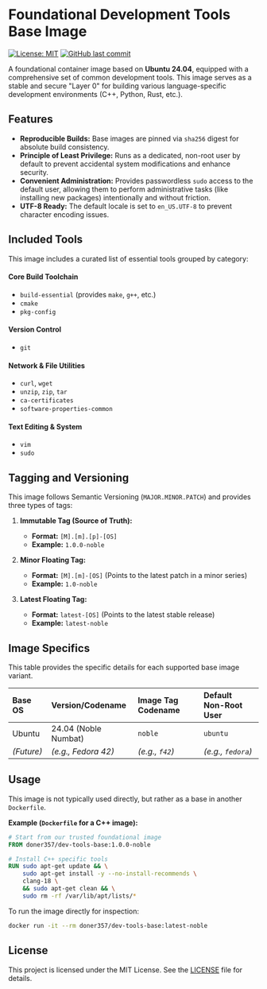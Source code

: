 # Foundational Development Tools Base Image

[![License: MIT](https://img.shields.io/badge/License-MIT-yellow.svg)](https://opensource.org/licenses/MIT)
[![GitHub last commit](https://img.shields.io/github/last-commit/Doner357/dev-tools-base.svg)](https://github.com/Doner357/dev-tools-base/tree/main)

A foundational container image based on **Ubuntu 24.04**, equipped with a comprehensive set of common development tools. This image serves as a stable and secure "Layer 0" for building various language-specific development environments (C++, Python, Rust, etc.).

## Features

* **Reproducible Builds:** Base images are pinned via `sha256` digest for absolute build consistency.
* **Principle of Least Privilege:** Runs as a dedicated, non-root user by default to prevent accidental system modifications and enhance security.
* **Convenient Administration:** Provides passwordless `sudo` access to the default user, allowing them to perform administrative tasks (like installing new packages) intentionally and without friction.
* **UTF-8 Ready:** The default locale is set to `en_US.UTF-8` to prevent character encoding issues.

## Included Tools

This image includes a curated list of essential tools grouped by category:

#### Core Build Toolchain
* `build-essential` (provides `make`, `g++`, etc.)
* `cmake`
* `pkg-config`

#### Version Control
* `git`

#### Network & File Utilities
* `curl`, `wget`
* `unzip`, `zip`, `tar`
* `ca-certificates`
* `software-properties-common`

#### Text Editing & System
* `vim`
* `sudo`

## Tagging and Versioning

This image follows Semantic Versioning (`MAJOR.MINOR.PATCH`) and provides three types of tags:

1.  **Immutable Tag (Source of Truth):**
    * **Format:** `[M].[m].[p]-[OS]`
    * **Example:** `1.0.0-noble`

2.  **Minor Floating Tag:**
    * **Format:** `[M].[m]-[OS]` (Points to the latest patch in a minor series)
    * **Example:** `1.0-noble`

3.  **Latest Floating Tag:**
    * **Format:** `latest-[OS]` (Points to the latest stable release)
    * **Example:** `latest-noble`

## Image Specifics

This table provides the specific details for each supported base image variant.

| Base OS | Version/Codename      | Image Tag Codename | Default Non-Root User |
| :------ | :-------------------- | :----------------- | :-------------------- |
| Ubuntu  | 24.04 (Noble Numbat)  | `noble`            | `ubuntu`              |
| _(Future)_ | _(e.g., Fedora 42)_   | _(e.g., `f42`)_    | _(e.g., `fedora`)_     |


## Usage

This image is not typically used directly, but rather as a base in another `Dockerfile`.

**Example (`Dockerfile` for a C++ image):**
```dockerfile
# Start from our trusted foundational image
FROM doner357/dev-tools-base:1.0.0-noble

# Install C++ specific tools
RUN sudo apt-get update && \
    sudo apt-get install -y --no-install-recommends \
    clang-18 \
    && sudo apt-get clean && \
    sudo rm -rf /var/lib/apt/lists/*
```

To run the image directly for inspection:

```bash
docker run -it --rm doner357/dev-tools-base:latest-noble
```

## License

This project is licensed under the MIT License. See the [LICENSE](./LICENSE) file for details.
